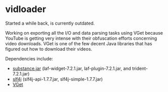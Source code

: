 <h1>vidloader</h1>

<p>Started a while back, is currently outdated.</p>

<p>Working on exporting all the I/O and data parsing tasks using VGet
because YouTube is getting very intense with their obfuscation efforts concerning video downloads. VGet is one of the few
decent Java libraries that has figured out how to download their videos.</p>

<p>Dependencies include:</p>
<ul>
    <li><a href="https://www.versioneye.com/java/com.github.insubstantial:substance/7.2.1">substance.jar</a>
        (laf-widget-7.2.1.jar, laf-plugin-7.2.1.jar, and trident-7.2.1.jar)</li>
    <li><a href="http://www.slf4j.org">slf4j</a> (slf4j-api-1.7.7.jar, slf4j-simple-1.7.7.jar)</li>
    <li><a href="https://github.com/axet/vget">VGet</a></li>
</ul>